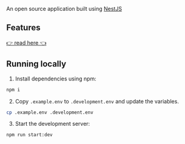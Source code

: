 An open source application built using [NestJS](https://nestjs.com/)

## Features

[👉 read here 👈](https://github.com/vvvvvvvector/social-network-client?tab=readme-ov-file#features)

## Running locally

1. Install dependencies using npm:

```sh
npm i
```

2. Copy `.example.env` to `.development.env` and update the variables.

```sh
cp .example.env .development.env
```

3. Start the development server:

```sh
npm run start:dev
```
